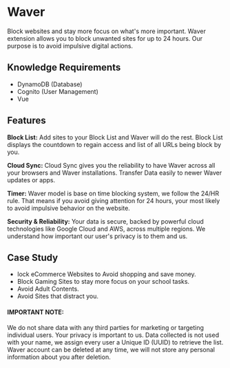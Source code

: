# Waver

Block websites and stay more focus on what's more important. Waver extension allows you to block unwanted sites for up to 24 hours. Our purpose is to avoid impulsive digital actions.

## Knowledge Requirements
- DynamoDB (Database)
- Cognito (User Management)
- Vue

## Features

**Block List:**
Add sites to your Block List and Waver will do the rest. Block List displays the countdown to regain access and list of all URLs being block by you.

**Cloud Sync:**
Cloud Sync gives you the reliability to have Waver across all your browsers and Waver installations. Transfer Data easily to newer Waver updates or apps.

**Timer:**
Waver model is base on time blocking system, we follow the 24/HR rule. That means if you avoid giving attention for 24 hours, your most likely to avoid impulsive behavior on the website.

**Security & Reliability:**
Your data is secure, backed by powerful cloud technologies like Google Cloud and AWS, across multiple regions. We understand how important our user's privacy is to them and us.

## Case Study
- lock eCommerce Websites to Avoid shopping and save money.
- Block Gaming Sites to stay more focus on your school tasks.
- Avoid Adult Contents.
- Avoid Sites that distract you.



#### IMPORTANT NOTE: 
We do not share data with any third parties for marketing or targeting individual users. Your privacy is important to us. Data collected is not used with your name, we assign every user a Unique ID (UUID) to retrieve the list.  Waver account can be deleted at any time, we will not store any personal information about you after deletion.

